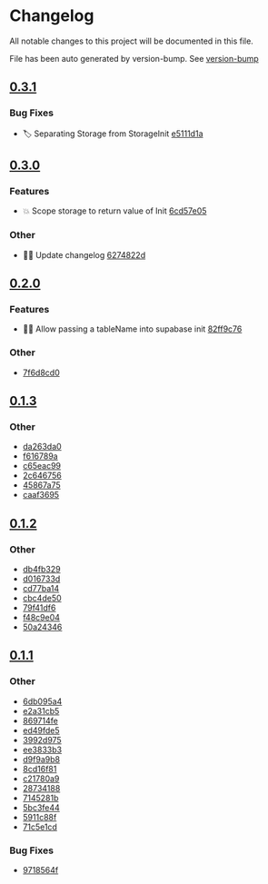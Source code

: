 # Changelog

All notable changes to this project will be documented in this file.

File has been auto generated by version-bump. See
[version-bump](https://deno.land/x/version_bump)

## [0.3.1](https://github.com/ultraxlight/storage/compare/0.3.0..0.3.1)

### Bug Fixes

- :label: Separating Storage from StorageInit
  [e5111d1a](https://github.com/ultraxlight/storage/commit/e5111d1af9e8a6cd3e2365bb59b5e847e800259b)

## [0.3.0](https://github.com/ultraxlight/storage/compare/0.2.0..0.3.0)

### Features

- :boom: Scope storage to return value of Init
  [6cd57e05](https://github.com/ultraxlight/storage/commit/6cd57e052560a4424d75be02d1bd2571254368ee)

### Other

- :technologist: Update changelog
  [6274822d](https://github.com/ultraxlight/storage/commit/6274822d4f180fcc97bd984e846a8621e45ae5f5)

## [0.2.0](https://github.com/ultraxlight/storage/compare/0.1.3..0.2.0)

### Features

- :technologist: Allow passing a tableName into supabase init
  [82ff9c76](https://github.com/ultraxlight/storage/commit/82ff9c7602cdc1b3d0cce7957c8b969f523d971d)

### Other

- [7f6d8cd0](https://github.com/ultraxlight/storage/commit/7f6d8cd086b41eda8ca989afa32790842ab8d15b)

## [0.1.3](https://github.com/ultraxlight/storage/compare/0.1.2..0.1.3)

### Other

- [da263da0](https://github.com/ultraxlight/storage/commit/da263da0bc63de9eb1fd638c9297b3404ce01726)
- [f616789a](https://github.com/ultraxlight/storage/commit/f616789a4eb9c0d5e3ad8e2e94188a93ac05f727)
- [c65eac99](https://github.com/ultraxlight/storage/commit/c65eac996c98bf091172f72f84a98ecd1883e68c)
- [2c646756](https://github.com/ultraxlight/storage/commit/2c64675623a6b77c76e7f75f669c64c56d582439)
- [45867a75](https://github.com/ultraxlight/storage/commit/45867a75b4ebc962df1ff1f709c8ee97b57d2afb)
- [caaf3695](https://github.com/ultraxlight/storage/commit/caaf36952590225b08d89393f93512ceb8783fc1)

## [0.1.2](https://github.com/ultraxlight/storage/compare/0.1.1..0.1.2)

### Other

- [db4fb329](https://github.com/ultraxlight/storage/commit/db4fb3299c0b809b272bace3125283ed9374dac1)
- [d016733d](https://github.com/ultraxlight/storage/commit/d016733d6d175502021d1cee2f6702facb9e8ced)
- [cd77ba14](https://github.com/ultraxlight/storage/commit/cd77ba14680ee636934a885e9788e9e098e16b3e)
- [cbc4de50](https://github.com/ultraxlight/storage/commit/cbc4de509dcb3085354c9470d317730cf90cec25)
- [79f41df6](https://github.com/ultraxlight/storage/commit/79f41df6a28821f85cec5dc8c94c52c9f5f78954)
- [f48c9e04](https://github.com/ultraxlight/storage/commit/f48c9e04f0785c7d6c733d1dbf3b2d4c6a43a158)
- [50a24346](https://github.com/ultraxlight/storage/commit/50a24346ab51865ee691277cb138cdcecf5ff3b1)

## [0.1.1](https://github.com/ultraxlight/storage/compare/0.1.0..0.1.1)

### Other

- [6db095a4](https://github.com/ultraxlight/storage/commit/6db095a4da8a653f16acd88e996e609a9922ffbd)
- [e2a31cb5](https://github.com/ultraxlight/storage/commit/e2a31cb59f1ea5e6cfe58968e5eb3eb549e6873a)
- [869714fe](https://github.com/ultraxlight/storage/commit/869714fea21f467ed61c67b2bc03a226b882b6b9)
- [ed49fde5](https://github.com/ultraxlight/storage/commit/ed49fde5b10610f8da3eb47d7410a5463e0f90a4)
- [3992d975](https://github.com/ultraxlight/storage/commit/3992d975bbe9f03927a0c97605e05f4a4e24b55f)
- [ee3833b3](https://github.com/ultraxlight/storage/commit/ee3833b3d064dbaa09afdba30e0368fdb6bd74fb)
- [d9f9a9b8](https://github.com/ultraxlight/storage/commit/d9f9a9b82f49cf78d33b6ea427dfdf350fd2c56a)
- [8cd16f81](https://github.com/ultraxlight/storage/commit/8cd16f81b22da9fa864c041caf2cdd2dcf59e183)
- [c21780a9](https://github.com/ultraxlight/storage/commit/c21780a98abdc6605c6d2640f01f2b7e3f49d1f9)
- [28734188](https://github.com/ultraxlight/storage/commit/28734188d579e43ee1c6f54decdfef4bd96b22f0)
- [7145281b](https://github.com/ultraxlight/storage/commit/7145281b997c1c32766ad356455add8027c7f087)
- [5bc3fe44](https://github.com/ultraxlight/storage/commit/5bc3fe446541b974fd86b20fe1ed3d0f9dfb1e44)
- [5911c88f](https://github.com/ultraxlight/storage/commit/5911c88f6f595a46b51336174852bdfd8f20448a)
- [71c5e1cd](https://github.com/ultraxlight/storage/commit/71c5e1cd450e6863ab85f7a258dcb925d7c4920b)

### Bug Fixes

- [9718564f](https://github.com/ultraxlight/storage/commit/9718564f0ed8abdeace16f098d6ae67f1e0a3568)

